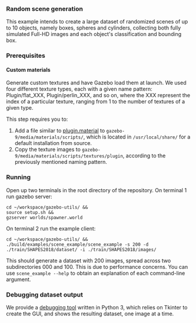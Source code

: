 ### Random scene generation

This example intends to create a large dataset of randomized scenes of up to 10 objects, namely boxes, spheres and cylinders, collecting both fully simulated Full-HD images and each object's classification and bounding box.

### Prerequisites

#### Custom materials

Generate custom textures and have Gazebo load them at launch.
We used four different texture types, each with a given name pattern: Plugin/flat_XXX, Plugin/perlin_XXX, and so on, where the XXX represent the index of a particular texture, ranging from 1 to the number of textures of a given type.

This step requires you to:
1. Add a file similar to [plugin.material] to `gazebo-9/media/materials/scripts/`, which is located in `/usr/local/share/` for a default installation from source.
2. Copy the texture images to `gazebo-9/media/materials/scripts/textures/plugin`, according to the previously mentioned naming pattern.


### Running

Open up two terminals in the root directory of the repository.
On terminal 1 run gazebo server:
```
cd ~/workspace/gazebo-utils/ &&
source setup.sh &&
gzserver worlds/spawner.world
```

On terminal 2 run the example client:
```
cd ~/workspace/gazebo-utils/ &&
./build/examples/scene_example/scene_example -s 200 -d ./train/SHAPES2018/dataset/ -i ./train/SHAPES2018/images/ 
```

This should generate a dataset with 200 images, spread across two subdirectories 000 and 100.
This is due to performance concerns.
You can use `scene_example --help` to obtain an explanation of each command-line argument.

### Debugging dataset output

We provide a [debugging tool] written in Python 3, which relies on Tkinter to create the GUI, and shows the resulting dataset, one image at a time. 

[plugin.material]: plugin.material
[debugging tool]: https://github.com/jsbruglie/gazebo-utils/blob/dev/scripts/scene_checker.py
